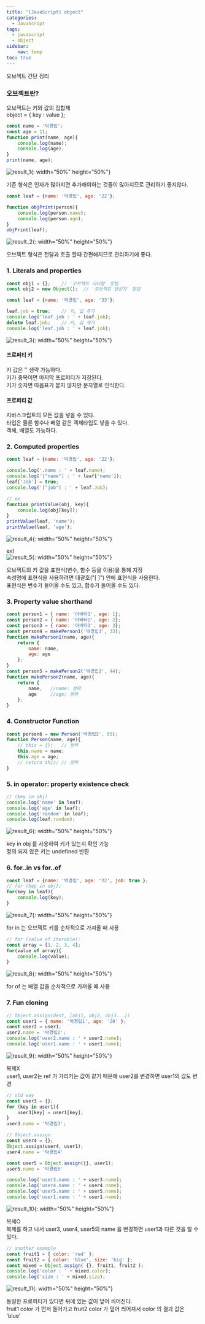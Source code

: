 ```yaml
---
title: "[JavaScript] object"
categories:
  - JavaScript
tags:
  - javascript
  - object
sidebar:
    nav: temp
toc: true
---
```


오브젝트 간단 정리

### 오브젝트란?

오브젝트는 키와 값의 집합체  
object = { key : value };

```javascript
const name = '박경립';
const age = 11;
function print(name, age){
    console.log(name);
    console.log(age);
}
print(name, age);
```
![result_1](https://raw.githubusercontent.com/newagewish/storage/main/images/github.io/study/javascript/21-06-01-object/result_1.PNG){: width="50%" height="50%"}  

기존 형식은 인자가 많아지면 추가해야하는 것들이 많아지므로 관리하기 좋지않다.

```javascript
const leaf = {name: '박경립', age: '22'};

function objPrint(person){
    console.log(person.name);
    console.log(person.age);
}
objPrint(leaf);
```
![result_2](https://raw.githubusercontent.com/newagewish/storage/main/images/github.io/study/javascript/21-06-01-object/result_2.PNG){: width="50%" height="50%"}  

오브젝트 형식은 전달과 호출 할때 간편해지므로 관리하기에 좋다.

### 1. Literals and properties

```javascript
const obj1 = {};    // '오브젝트 리터럴' 문법
const obj2 = new Object();  // '오브젝트 생성자' 문법

const leaf = {name: '박경립', age: '33'};

leaf.job = true;    // 키, 값 추가
console.log('leaf.job : ' + leaf.job);
delete leaf.job;    // 키, 값 제거
console.log('leaf.job : ' + leaf.job);
```
![result_3](https://raw.githubusercontent.com/newagewish/storage/main/images/github.io/study/javascript/21-06-01-object/result_3.PNG){: width="50%" height="50%"}  

#### 프로퍼티 키  
키 값은 '' 생략 가능하다.  
키가 중복이면 마지막 프로퍼티가 저장된다.  
키가 숫자면 따옴표가 붙지 않지만 문자열로 인식한다.  
  

#### 프로퍼티 값  
자바스크립트의 모든 값을 넣을 수 있다.  
타입은 물론 함수나 배열 같은 객체타입도 넣을 수 있다.  
객체, 배열도 가능하다.

### 2. Computed properties
```javascript
const leaf = {name: '박경립', age: '22'};

console.log('.name : ' + leaf.name);
console.log('["name"] : ' + leaf['name']);
leaf['Job'] = true;
console.log('["job"] : ' + leaf.Job);

// ex
function printValue(obj, key){
    console.log(obj[key]);
}
printValue(leaf, 'name');
printValue(leaf, 'age');
```
![result_4](https://raw.githubusercontent.com/newagewish/storage/main/images/github.io/study/javascript/21-06-01-object/result_4.PNG){: width="50%" height="50%"}  

ex)  
![result_5](https://raw.githubusercontent.com/newagewish/storage/main/images/github.io/study/javascript/21-06-01-object/result_5.PNG){: width="50%" height="50%"}

오브젝트의 키 값을 표현식(변수, 함수 등을 이용)을 통해 지정  
속성명에 표현식을 사용하려면 대괄호("[ ]") 안에 표현식을 사용한다.  
표현식은 변수가 들어올 수도 있고, 함수가 들어올 수도 있다.  

### 3. Property value shorthand
```javascript
const person1 = { name: '아바타1', age: 1};
const person2 = { name: '아바타2', age: 2};
const person3 = { name: '아바타3', age: 3};
const person4 = makePerson1('박경립1', 33);
function makePerson1(name, age){
    return {
        name: name,
        age: age
    };
}
const person5 = makePerson2('박경립2', 44);
function makePerson2(name, age){
    return {
        name,   //name: 생략
        age     //age: 생략
    };
}
```

### 4. Constructor Function
```javascript
const person6 = new Person('박경립3', 55);
function Person(name, age){
    // this = {};   // 생략
    this.name = name;
    this.age = age;
    // return this; // 생략
}
```

### 5. in operator: property existence check
```javascript
// (key in obj)
console.log('name' in leaf);
console.log('age' in leaf);
console.log('random' in leaf);
console.log(leaf.random);
```
![result_6](https://raw.githubusercontent.com/newagewish/storage/main/images/github.io/study/javascript/21-06-01-object/result_6.PNG){: width="50%" height="50%"}

key in obj 를 사용하여 키가 있는지 확인 가능  
정의 되지 않은 키는 undefined 반환  

### 6. for..in vs for..of
```javascript
const leaf = {name: '박경립', age: '22', job: true };
// for (key in obj);
for(key in leaf){
    console.log(key);
}
```
![result_7](https://raw.githubusercontent.com/newagewish/storage/main/images/github.io/study/javascript/21-06-01-object/result_7.PNG){: width="50%" height="50%"}

for in 는 오브젝트 키를 순차적으로 가져올 때 사용  

```javascript
// for (value of iterable);
const array = [1, 2, 3, 4];
for(value of array){
    console.log(value);
}
```
![result_8](https://raw.githubusercontent.com/newagewish/storage/main/images/github.io/study/javascript/21-06-01-object/result_8.PNG){: width="50%" height="50%"}  

for of 는 배열 값을 순차적으로 가져올 때 사용  

### 7. Fun cloning
```javascript
// Object.assign(dest, [obj1, obj2, obj3...])
const user1 = { name: '박경립1', age: '20' };
const user2 = user1;
user2.name = '박경립2';
console.log('user2.name : ' + user2.name);
console.log('user1.name : ' + user1.name);
```
![result_9](https://raw.githubusercontent.com/newagewish/storage/main/images/github.io/study/javascript/21-06-01-object/result_9.PNG){: width="50%" height="50%"}  

복제X  
user1, user2는 ref 가 가리키는 값이 같기 때문에 user2를 변경하면 user1의 값도 변경

```javascript
// old way
const user3 = {};
for (key in user1){
    user3[key] = user1[key];
}
user3.name = '박경립3';

// Object.assign
const user4 = {};
Object.assign(user4, user1);
user4.name = '박경립4'

const user5 = Object.assign({}, user1);
user5.name = '박경립5'

console.log('user3.name : ' + user3.name);
console.log('user4.name : ' + user4.name);
console.log('user5.name : ' + user5.name);
console.log('user1.name : ' + user1.name);
```
![result_10](https://raw.githubusercontent.com/newagewish/storage/main/images/github.io/study/javascript/21-06-01-object/result_10.PNG){: width="50%" height="50%"}  

복제O  
복제를 하고 나서 user3, user4, user5의 name 을 변경하면 user1과 다른 것을 알 수 있다.

```javascript
// another example
const fruit1 = { color: 'red' };
const fruit2 = { color: 'blue', size: 'big' };
const mixed = Object.assign( {}, fruit1, fruit2 );
console.log('color : ' + mixed.color);
console.log('size : ' + mixed.size);
```
![result_11](https://raw.githubusercontent.com/newagewish/storage/main/images/github.io/study/javascript/21-06-01-object/result_11.PNG){: width="50%" height="50%"}  

동일한 프로퍼티가 있다면 뒤에 있는 값이 덮어 씌어진다.  
fruit1 color 가 먼저 들어가고 fruit2 color 가 덮어 씌어져서 color 의 결과 값은 'blue'